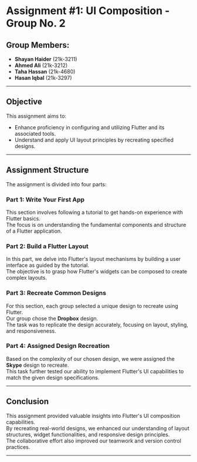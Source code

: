 # Assignment #1: UI Composition - Group No. 2

## Group Members:
- **Shayan Haider** (21k-3211)
- **Ahmed Ali** (21k-3212)
- **Taha Hassan** (21k-4680)
- **Hasan Iqbal** (21k-3297)

---

## Objective

This assignment aims to:

- Enhance proficiency in configuring and utilizing Flutter and its associated tools.
- Understand and apply UI layout principles by recreating specified designs.

---

## Assignment Structure

The assignment is divided into four parts:

### Part 1: Write Your First App
This section involves following a tutorial to get hands-on experience with Flutter basics.  
The focus is on understanding the fundamental components and structure of a Flutter application.

### Part 2: Build a Flutter Layout
In this part, we delve into Flutter's layout mechanisms by building a user interface as guided by the tutorial.  
The objective is to grasp how Flutter's widgets can be composed to create complex layouts.

### Part 3: Recreate Common Designs
For this section, each group selected a unique design to recreate using Flutter.  
Our group chose the **Dropbox** design.  
The task was to replicate the design accurately, focusing on layout, styling, and responsiveness.

### Part 4: Assigned Design Recreation
Based on the complexity of our chosen design, we were assigned the **Skype** design to recreate.  
This task further tested our ability to implement Flutter's UI capabilities to match the given design specifications.

---

## Conclusion

This assignment provided valuable insights into Flutter's UI composition capabilities.  
By recreating real-world designs, we enhanced our understanding of layout structures, widget functionalities, and responsive design principles.  
The collaborative effort also improved our teamwork and version control practices.

---

